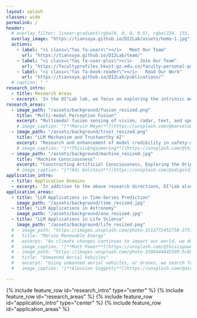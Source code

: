 ```yaml
---
layout: splash
classes: wide
permalink: /
header:
  # overlay_filter: linear-gradient(rgba(0, 0, 0, 0.5), rgba(234, 133, 52, 0.5))
  overlay_image: "https://tiansuya.github.io/DI2Lab/assets/home-1.jpg"
  actions:
    - label: "<i class=\"fas fa-users\"></i>   Meet Our Team"
      url: "https://tiansuya.github.io/DI2Lab/team/"
    - label: "<i class=\"fas fa-user-plus\"></i>   Join Our Team"
      url: "https://facultyprofiles.hkust-gz.edu.cn/faculty-personal-page/YUE-Yutao/yutaoyue"
    - label: "<i class=\"fas fa-book-reader\"></i>   Read Our Work"
      url: "https://tiansuya.github.io/DI2Lab/publications/"
  # caption: " "
research_intro:
  - title: Research Areas
  - excerpt: 'In the DI²Lab lab, we focus on exploring the intrinsic mechanisms of Large Language Models(LLMs) as well as deep models, while also paying close attention to the cross-fertilization of AI with downstream tasks.'
research_areas:
  - image_path: "/assets/background/fusion_resized.png"
    title: "Multi-modal Perception Fusion"
    excerpt: "Multimodal fusion sensing of vision, radar, text, and speech for ground water unmanned vehicles, human walking head and ECG signs, drones and robots, etc."
    # image_caption: "[**Marvin Meyer**](https://unsplash.com/@marvelous) on [*Unsplash*](https://unsplash.com)"
  - image_path: "/assets/background/trust_resized.png"
    title: "LLM Mechanism and Trustworthy AI"
    excerpt: "Research and enhancement of model credibility in safety-sensitive scenarios such as medical care and autonomous driving based on causal mechanism research."
    # image_caption: "[**ThisisEngineering**](https://unsplash.com/@thisisengineering) on [*Unsplash*](https://unsplash.com)"
  - image_path: "/assets/background/machine_resized.jpg"
    title: "Machine Consciousness"
    excerpt: "Constructing Artificial Consciousness, Exploring the Origin of Consciousness, and Scientifically Assessing the Benefits and Risks of Machine Consciousness."
    # image_caption: "[**Adi Golstein**](https://unsplash.com/@adigold1) on [*Unsplash*](https://unsplash.com)"
application_intro:
  - title: Application Domains
  - excerpt: 'In addition to the above research directions, DI²Lab also focuses on the use of advanced technologies to solve real-world problems.'
application_areas:
  - title: "LLM Applications in Time-Series Prediction"
    image_path: "/assets/background/time_resized.jpg"
  - title: "LLM Applications in Astronomy"
    image_path: "/assets/background/ana_resized.jpg"
  - title: "LLM Applications in Life Science"
    image_path: "/assets/background/life_resized.png"
  # - image_path: "https://images.unsplash.com/photo-1512772452758-275f069da6bf?ixid=MnwxMjA3fDB8MHxwaG90by1wYWdlfHx8fGVufDB8fHx8&ixlib=rb-1.2.1&auto=format&fit=crop&w=1770&q=80"
  #   title: "Marine Renewable Energy"
  #   excerpt: "As climate changes continues to impact our world, we design new ways to generate electricity from the power of the ocean."
  #   image_caption: "[**Matt Power**](https://unsplash.com/@thisispower) on [*Unsplash*](https://unsplash.com)"
  # - image_path: "https://images.unsplash.com/photo-1508444845599-5c89863b1c44?ixid=MnwxMjA3fDB8MHxwaG90by1wYWdlfHx8fGVufDB8fHx8&ixlib=rb-1.2.1&auto=format&fit=crop&w=1769&q=80"
  #   title: "Unmanned Aerial Vehicles"
  #   excerpt: "Using unmanned aerial vehicles, or drones, we search for new opportunities to deliver good and services to the people who need them most."
  #   image_caption: "[**Alession Soggetti**](https://unsplash.com/@asoggetti) on [*Unsplash*](https://unsplash.com)"

---
```


{% include feature_row id="research_intro" type="center" %}
{% include feature_row id="research_areas" %}
{% include feature_row id="application_intro" type="center" %}
{% include feature_row id="application_areas" %}
